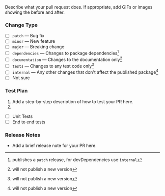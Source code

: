 Describe what your pull request does. If appropriate, add GIFs or images showing the before and after.

### Change Type

- [ ] `patch` — Bug fix
- [ ] `minor` — New feature
- [ ] `major` — Breaking change
- [ ] `dependencies` — Changes to package dependencies[^1]
- [ ] `documentation` — Changes to the documentation only[^2]
- [ ] `tests` — Changes to any test code only[^2]
- [ ] `internal` — Any other changes that don't affect the published package[^2]
- [ ] Not sure

[^1]: publishes a `patch` release, for devDependencies use `internal`
[^2]: will not publish a new version

### Test Plan

1. Add a step-by-step description of how to test your PR here.
2.

- [ ] Unit Tests
- [ ] End to end tests

### Release Notes

- Add a brief release note for your PR here.
